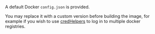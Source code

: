 A default Docker `config.json` is provided.

You may replace it with a custom version before building the image,
for example if you wish to use
[credHelpers](https://docs.docker.com/engine/reference/commandline/login/#credential-helpers)
to log in to multiple docker registries.


